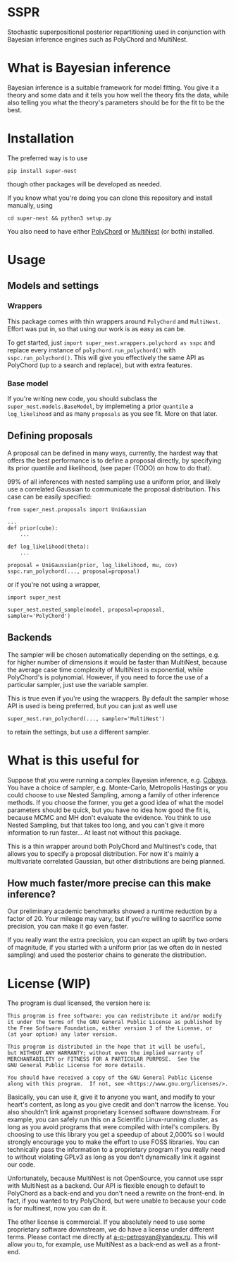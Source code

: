 # SSPR

Stochastic superpositional posterior repartitioning used in
conjunction with Bayesian inference engines such as PolyChord and
MultiNest.

# What is Bayesian inference

Bayesian inference is a suitable framework for model fitting.  You
give it a theory and some data and it tells you how well the theory
fits the data, while also telling you what the theory's parameters
should be for the fit to be the best.

# Installation

The preferred way is to use 
```
pip install super-nest
```

though other packages will be developed as needed.

If you know what you're doing you can clone this repository and
install manually, using

```
cd super-nest && python3 setup.py
```

You also need to have either
[PolyChord](https://github.com/PolyChord/PolyChordLite) or
[MultiNest](https://github.com/farhanferoz/MultiNest) (or both)
installed.
# Usage


## Models and settings 
### Wrappers
This package comes with thin wrappers around ``PolyChord`` and
``MultiNest``.  Effort was put in, so that using our work is as easy
as can be.

To get started, just `import super_nest.wrappers.polychord as sspc`
and replace every instance of `polychord.run_polychord()` with
`sspc.run_polychord()`.  This will give you effectively the same API
as PolyChord (up to a search and replace), but with extra features.

### Base model
If you're writing new code, you should subclass the
``super_nest.models.BaseModel``, by implemeting a prior ``quantile`` a
``log_likelihood`` and as many ``proposals`` as you see fit. More on
that later.


## Defining proposals
A proposal can be defined in many ways, currently, the hardest way
that offers the best performance is to define a proposal directly, by
specifying its prior quantile and likelihood, (see paper (TODO) on how
to do that).

99% of all inferences with nested sampling use a uniform prior, and
likely use a correlated Gaussian to communicate the proposal
distribution. This case can be easily specified:

``` 
from super_nest.proposals import UniGaussian 

...
def prior(cube):
    ...
    
def log_likelihood(theta):
    ...
    
proposal = UniGaussian(prior, log_likelihood, mu, cov)
sspc.run_polychord(..., proposal=proposal)
```
 
or if you're not using a wrapper,

```
import super_nest

super_nest.nested_sample(model, proposal=proposal, sampler='PolyChord')
```
## Backends
The sampler will be chosen automatically depending on the settings,
e.g. for higher number of dimensions it would be faster than
MultiNest, because the average case time complexity of MultiNest is
exponential, while PolyChord's is polynomial. However, if you need to
force the use of a particular sampler, just use the variable sampler.

This is true even if you're using the wrappers. By default the sampler
whose API is used is being preferred, but you can just as well use

``` 
super_nest.run_polychord(..., sampler='MultiNest')
```

to retain the settings, but use a different sampler.  

# What is this useful for 

Suppose that you were running a complex Bayesian inference,
e.g. [Cobaya](https://cobaya.readthedocs.io/en/latest/). You have a
choice of sampler, e.g. Monte-Carlo, Metropolis Hastings or you could
choose to use Nested Sampling, among a family of other inference
methods. If you choose the former, you get a good idea of what the
model parameters should be quick, but you have no idea how good the
fit is, because MCMC and MH don't evaluate the evidence. You think to
use Nested Sampling, but that takes too long, and you can't give it
more information to run faster... At least not without this package.

This is a thin wrapper around both PolyChord and Multinest's code,
that allows you to specify a proposal distribution. For now it's
mainly a multivariate correlated Gaussian, but other distributions are
being planned.

## How much faster/more precise can this make inference? 

Our preliminary academic benchmarks showed a runtime reduction by a
factor of 20. Your mileage may vary, but if you're willing to
sacrifice some precision, you can make it go even faster.

If you really want the extra precision, you can expect an uplift by
two orders of magnitude, if you started with a uniform prior (as we
often do in nested sampling) and used the posterior chains to generate
the distribution.


# License (WIP)
The program is dual licensed, the version here is: 

    This program is free software: you can redistribute it and/or modify
    it under the terms of the GNU General Public License as published by
    the Free Software Foundation, either version 3 of the License, or
    (at your option) any later version.

    This program is distributed in the hope that it will be useful,
    but WITHOUT ANY WARRANTY; without even the implied warranty of
    MERCHANTABILITY or FITNESS FOR A PARTICULAR PURPOSE.  See the
    GNU General Public License for more details.

    You should have received a copy of the GNU General Public License
    along with this program.  If not, see <https://www.gnu.org/licenses/>.
    
Basically, you can use it, give it to anyone you want, and modify to
your heart's content, as long as you give credit and don't narrow the
license. You also shouldn't link against proprietary licensed software
downstream. For example, you can safely run this on a Scientific
Linux-running cluster, as long as you avoid programs that were
compiled with intel's compilers. By choosing to use this library you
get a speedup of about 2,000% so I would strongly encourage you to
make the effort to use FOSS libraries. You can technically pass the
information to a proprietary program if you really need to without
violating GPLv3 as long as you don't dynamically link it against our
code.

Unfortunately, because MultiNest is not OpenSource, you cannot use
sspr with MultiNest as a backend. Our API is flexible enough to
default to PolyChord as a back-end and you don't need a rewrite on the
front-end. In fact, if you wanted to try PolyChord, but were unable to
because your code is for multinest, now you can do it.

The other license is commercial. If you absolutely need to use some
proprietary software downstream, we do have a license under different
terms. Please contact me directly at a-p-petrosyan@yandex.ru. This
will allow you to, for example, use MultiNest as a back-end as well as
a front-end.

